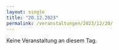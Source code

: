 ```yaml
---
layout: single
title: "20.12.2023"
permalink: /veranstaltungen/2023/12/20/
---
```


Keine Veranstaltung an diesem Tag.
